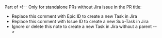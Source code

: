 Part of <!-- 
Only for standalone PRs without Jira issue in the PR title: 
* Replace this comment with Epic ID to create a new Task in Jira
* Replace this comment with Issue ID to create a new Sub-Task in Jira
* Ignore or delete this note to create a new Task in Jira without a parent 
-->
